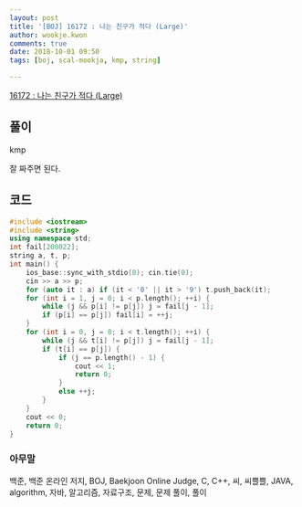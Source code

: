 ```yaml
---
layout: post
title: '[BOJ] 16172 : 나는 친구가 적다 (Large)'
author: wookje.kwon
comments: true
date: 2018-10-01 09:50
tags: [boj, scal-mookja, kmp, string]

---
```


[16172 : 나는 친구가 적다 (Large)](https://www.acmicpc.net/problem/16172)  

## 풀이

kmp

잘 짜주면 된다.

## 코드

```cpp
#include <iostream>
#include <string>
using namespace std;
int fail[200022];
string a, t, p;
int main() {
    ios_base::sync_with_stdio(0); cin.tie(0);
    cin >> a >> p;
    for (auto it : a) if (it < '0' || it > '9') t.push_back(it);
	for (int i = 1, j = 0; i < p.length(); ++i) {
		while (j && p[i] != p[j]) j = fail[j - 1];
		if (p[i] == p[j]) fail[i] = ++j;
	}
	for (int i = 0, j = 0; i < t.length(); ++i) {
		while (j && t[i] != p[j]) j = fail[j - 1];
		if (t[i] == p[j]) {
			if (j == p.length() - 1) {
                cout << 1;
                return 0;
            }
			else ++j;
		}
	}
    cout << 0;
	return 0;
}
```  

### 아무말  
백준, 백준 온라인 저지, BOJ, Baekjoon Online Judge, C, C++, 씨, 씨쁠쁠, JAVA, algorithm, 자바, 알고리즘, 자료구조, 문제, 문제 풀이, 풀이
